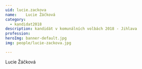 ```yaml
---
uid: lucie.zackova
name:    Lucie Žáčková
category:
  - kandidat2018
description: kandidát v komunálních volbách 2018 - Jihlava
profession:
heroImg: banner-default.jpg
img: people/lucie-zackova.jpg

---
```


Lucie Žáčková

